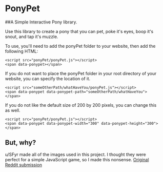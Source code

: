 PonyPet
======

##A Simple Interactive Pony library. 

Use this library to create a pony that you can pet, poke it's eyes, boop it's snout, and tap it's muzzle. 

To use, you'll need to add the ponyPet folder to your website, then add the following HTML:

```
<script src="ponyPet/ponyPet.js"></script>
<span data-ponypet></span>
```

If you do not want to place the ponyPet folder in your root directory of your website, 
you can specify the location of it.

```
<script src="someOtherPath/whatHaveYou/ponyPet.js"></script>
<span data-ponypet data-ponypet-path="someOtherPath/whatHaveYou"></span>
```

If you do not like the default size of 200 by 200 pixels, you can change this as well.
```
<script src="ponyPet/ponyPet.js"></script>
<span data-ponypet data-ponypet-width="300" data-ponypet-height="300"></span>
```

But, why?
------
u/SFyr made all of the images used in this project. I thought they were perfect for 
a simple JavaScript game, so I made this nonsense. 
[Original Reddit submission](https://www.reddit.com/r/mylittlepony/comments/3dpgvo/i_made_a_handful_of_animated_expressions_for_lyra/)